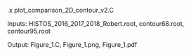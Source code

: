 .x plot_comparison_2D_contour_v2.C

Inputs: HISTOS_2016_2017_2018_Robert.root, contour68.root, contour95.root

Output: Figure_1.C, Figure_1.png, Figure_1.pdf
